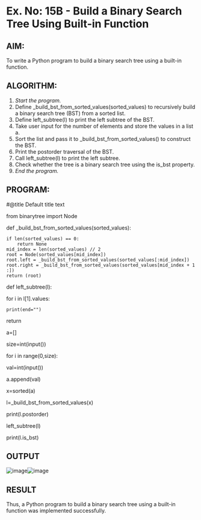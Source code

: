 # Ex. No: 15B - Build a Binary Search Tree Using Built-in Function

## AIM:
To write a Python program to build a binary search tree using a built-in function.


## ALGORITHM:

1. *Start the program.*
2. Define _build_bst_from_sorted_values(sorted_values) to recursively build a binary search tree (BST) from a sorted list.
3. Define left_subtree(l) to print the left subtree of the BST.
4. Take user input for the number of elements and store the values in a list a.
5. Sort the list and pass it to _build_bst_from_sorted_values() to construct the BST.
6. Print the postorder traversal of the BST.
7. Call left_subtree(l) to print the left subtree.
8. Check whether the tree is a binary search tree using the is_bst property.
9. *End the program.*

## PROGRAM:

#@title Default title text

from binarytree import Node

def _build_bst_from_sorted_values(sorted_values):
    
    if len(sorted_values) == 0:
        return None
    mid_index = len(sorted_values) // 2
    root = Node(sorted_values[mid_index])
    root.left = _build_bst_from_sorted_values(sorted_values[:mid_index])
    root.right = _build_bst_from_sorted_values(sorted_values[mid_index + 1 :])  
    return (root)

def left_subtree(l):

  for i in l[1].values:
  
    print(end="")
  return 

a=[]

size=int(input())

for i in range(0,size):

  val=int(input())
  
  a.append(val)
  
x=sorted(a)

l=_build_bst_from_sorted_values(x)

print(l.postorder)

left_subtree(l)

print(l.is_bst)

## OUTPUT
![image](https://github.com/user-attachments/assets/f9a36181-2f49-4b72-bb9b-443a2fe79068)![image](https://github.com/user-attachments/assets/e21af8f5-3a82-42b4-9f77-f7553565061f)



## RESULT
Thus, a Python program to build a binary search tree using a built-in function was implemented successfully.
